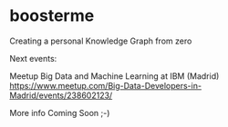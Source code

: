 # boosterme

Creating a personal Knowledge Graph from zero

Next events: 

Meetup Big Data and Machine Learning at IBM (Madrid) 
https://www.meetup.com/Big-Data-Developers-in-Madrid/events/238602123/

More info Coming Soon ;-) 
